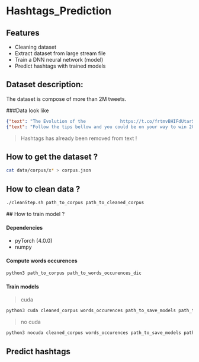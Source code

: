 # Hashtags_Prediction

## Features
  * Cleaning dataset
  * Extract dataset from large stream file
  * Train a DNN neural network (model)
  * Predict hashtags with trained models

## Dataset description:

The dataset is compose of more than 2M tweets.

###Data look like
```json
{"text": "The Evolution of the             https://t.co/frtmvBHIFdUtarSystems", "hashtags": ["IoT", "BigData", "DataScience", "Chatbot", "9and9", "Fintech", "Insurtech", "AI", "VR", "AR", "Startup"]}
{"text": "Follow the tips bellow and you could be on your way to win 20k monthly cc  @HHappyfish @busolaholloway  https://t.co/pxiGlNaJ44", "hashtags": ["OnlineHype"]}
```
>Hashtags has already been removed from text !
## How to get the dataset ?

```bash
cat data/corpus/x* > corpus.json
```

## How to clean data ?
```bash
./cleanStep.sh path_to_corpus path_to_cleaned_corpus
```

## How to train model ?

#### Dependencies
  * pyTorch (4.0.0)
  * numpy
#### Compute words occurences
```bash
python3 path_to_corpus path_to_words_occurences_dic
```
#### Train models
> cuda

```bash
python3 cuda cleaned_corpus words_occurences path_to_save_models path_to_save_vocab
```
> no cuda

```bash
python3 nocuda cleaned_corpus words_occurences path_to_save_models path_to_save_vocab
```

## Predict hashtags
